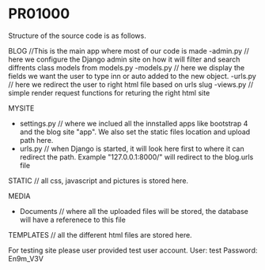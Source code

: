 # PR01000
Structure of the source code is as follows. 

BLOG //This is the main app where most of our code is made
-admin.py // here we configure the Django admin site on how it will filter and search diffrents class models from models.py
-models.py // here we display the fields we want the user to type inn or auto added to the new object. 
-urls.py // here we redirect the user to right html file based on urls slug
-views.py // simple render request functions for returing the right html site



MYSITE
- settings.py // where we inclued all the innstalled apps like bootstrap 4 and the blog site "app". We also set the static files location and upload path here. 
- urls.py // when Django is started, it will look here first to where it can redirect the path. Example "127.0.0.1:8000/" will redirect to the blog.urls file

STATIC 
// all css, javascript and pictures is stored here.

MEDIA
- Documents // where all the uploaded files will be stored, the database will have a referenece to this file

TEMPLATES
// all the different html files are stored here. 

For testing site please user provided test user account. 
User: test
Password: En9m_V3V


